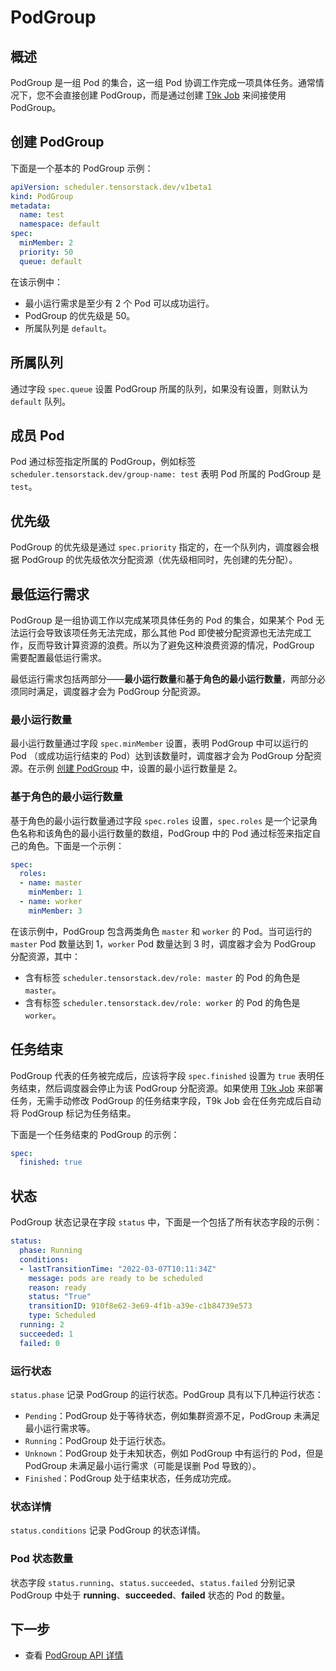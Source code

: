 # PodGroup

## 概述

PodGroup 是一组 Pod 的集合，这一组 Pod 协调工作完成一项具体任务。通常情况下，您不会直接创建 PodGroup，而是通过创建 [T9k Job](../../../workflow/job/index.md) 来间接使用 PodGroup。

## 创建 PodGroup

下面是一个基本的 PodGroup 示例：

```yaml
apiVersion: scheduler.tensorstack.dev/v1beta1
kind: PodGroup
metadata:
  name: test
  namespace: default
spec:
  minMember: 2
  priority: 50
  queue: default
```

在该示例中：

* 最小运行需求是至少有 2 个 Pod 可以成功运行。
* PodGroup 的优先级是 50。
* 所属队列是 `default`。

## 所属队列

通过字段 `spec.queue` 设置 PodGroup 所属的队列，如果没有设置，则默认为 `default` 队列。

## 成员 Pod

Pod 通过标签指定所属的 PodGroup，例如标签 `scheduler.tensorstack.dev/group-name: test` 表明 Pod 所属的 PodGroup 是 `test`。

## 优先级

PodGroup 的优先级是通过 `spec.priority` 指定的，在一个队列内，调度器会根据 PodGroup 的优先级依次分配资源（优先级相同时，先创建的先分配）。

## 最低运行需求

PodGroup 是一组协调工作以完成某项具体任务的 Pod 的集合，如果某个 Pod 无法运行会导致该项任务无法完成，那么其他 Pod 即使被分配资源也无法完成工作，反而导致计算资源的浪费。所以为了避免这种浪费资源的情况，PodGroup 需要配置最低运行需求。

最低运行需求包括两部分——**最小运行数量**和**基于角色的最小运行数量**，两部分必须同时满足，调度器才会为 PodGroup 分配资源。

### 最小运行数量

最小运行数量通过字段 `spec.minMember` 设置，表明 PodGroup 中可以运行的 Pod （或成功运行结束的 Pod）达到该数量时，调度器才会为 PodGroup 分配资源。在示例 [创建 PodGroup](#创建-podgroup) 中，设置的最小运行数量是 2。

### 基于角色的最小运行数量

基于角色的最小运行数量通过字段 `spec.roles` 设置，`spec.roles` 是一个记录角色名称和该角色的最小运行数量的数组，PodGroup 中的 Pod 通过标签来指定自己的角色。下面是一个示例：

```yaml
spec:
  roles:
  - name: master
    minMember: 1
  - name: worker
    minMember: 3
```

在该示例中，PodGroup 包含两类角色 `master` 和 `worker` 的 Pod。当可运行的 `master` Pod 数量达到 1，`worker` Pod 数量达到 3 时，调度器才会为 PodGroup 分配资源，其中：

* 含有标签 `scheduler.tensorstack.dev/role: master` 的 Pod 的角色是 `master`。
* 含有标签 `scheduler.tensorstack.dev/role: worker` 的 Pod 的角色是 `worker`。

## 任务结束

PodGroup 代表的任务被完成后，应该将字段 `spec.finished` 设置为 `true` 表明任务结束，然后调度器会停止为该 PodGroup 分配资源。如果使用 [T9k Job](../../../workflow/job/index.md) 来部署任务，无需手动修改 PodGroup 的任务结束字段，T9k Job 会在任务完成后自动将 PodGroup 标记为任务结束。

下面是一个任务结束的 PodGroup 的示例：

```yaml
spec:
  finished: true
```

## 状态

PodGroup 状态记录在字段 `status` 中，下面是一个包括了所有状态字段的示例：

```yaml
status:
  phase: Running
  conditions:
  - lastTransitionTime: "2022-03-07T10:11:34Z"
    message: pods are ready to be scheduled
    reason: ready
    status: "True"
    transitionID: 910f8e62-3e69-4f1b-a39e-c1b84739e573
    type: Scheduled
  running: 2
  succeeded: 1
  failed: 0
```

### 运行状态

`status.phase` 记录 PodGroup 的运行状态。PodGroup 具有以下几种运行状态：

* `Pending`：PodGroup 处于等待状态，例如集群资源不足，PodGroup 未满足最小运行需求等。
* `Running`：PodGroup 处于运行状态。
* `Unknown`：PodGroup 处于未知状态，例如 PodGroup 中有运行的 Pod，但是 PodGroup 未满足最小运行需求（可能是误删 Pod 导致的）。
* `Finished`：PodGroup 处于结束状态，任务成功完成。

### 状态详情

`status.conditions` 记录 PodGroup 的状态详情。

### Pod 状态数量

状态字段 `status.running`、`status.succeeded`、`status.failed` 分别记录 PodGroup 中处于 **running**、**succeeded**、**failed** 状态的 Pod 的数量。

## 下一步

* 查看 [PodGroup API 详情](../../../../reference/tensorstack-resources/scheduling-api/podgroup.md)
